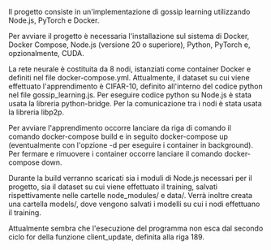 Il progetto consiste in un'implementazione di gossip learning utilizzando Node.js, PyTorch e Docker.

Per avviare il progetto è necessaria l'installazione sul sistema di Docker, Docker Compose, Node.js (versione 20 o superiore), Python, PyTorch e, opzionalmente, CUDA.

La rete neurale è costituita da 8 nodi, istanziati come container Docker e definiti nel file docker-compose.yml.
Attualmente, il dataset su cui viene effettuato l'apprendimento è CIFAR-10, definito all'interno del codice python nel file gossip_learning.js.
Per eseguire codice python su Node.js è stata usata la libreria python-bridge.
Per la comunicazione tra i nodi è stata usata la libreria libp2p.

Per avviare l'apprendimento occorre lanciare da riga di comando il comando docker-compose build e in seguito docker-compose up (eventualmente con l'opzione -d per eseguire i container in background). Per fermare e rimuovere i container occorre lanciare il comando docker-compose down.

Durante la build verranno scaricati sia i moduli di Node.js necessari per il progetto, sia il dataset su cui viene effettuato il training, salvati rispettivamente nelle cartelle node_modules/ e data/. Verrà inoltre creata una cartella models/, dove vengono salvati i modelli su cui i nodi effettuano il training.

Attualmente sembra che l'esecuzione del programma non esca dal secondo ciclo for della funzione client_update, definita alla riga 189.